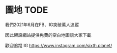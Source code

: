 # 圖地 TODE
我們2021年6月在FB、IG突破萬人追蹤

因此架設網站提供免費的空白地圖讓大家下載

歡迎追蹤 IG https://www.instagram.com/sixth.planet/
